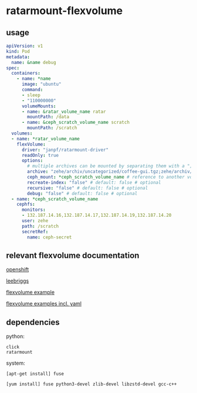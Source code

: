 # ratarmount-flexvolume

## usage

```yaml
apiVersion: v1
kind: Pod
metadata:
  name: &name debug
spec:
  containers:
    - name: *name
      image: "ubuntu"
      command:
      - sleep
      - "110000000"
      volumeMounts:
      - name: &ratar_volume_name ratar
        mountPath: /data
      - name: &ceph_scratch_volume_name scratch
        mountPath: /scratch
  volumes:
  - name: *ratar_volume_name
    flexVolume:
      driver: "janpf/ratarmount-driver"
      readOnly: true
      options:
        # multiple archives can be mounted by separating them with a ";"
        archive: "zehe/archiv/uncategorized/coffee-gui.tgz;zehe/archiv/uncategorized/coffee-gui2.tgz" # mandatory.
        ceph_mount: *ceph_scratch_volume_name # reference to another volume name from which the archive will be read
        recreate-index: "false" # default: false # optional
        recursive: "false" # default: false # optional
        debug: "false" # default: false # optional
  - name: *ceph_scratch_volume_name
    cephfs:
      monitors:
      - 132.187.14.16,132.187.14.17,132.187.14.19,132.187.14.20
      user: zehe
      path: /scratch
      secretRef:
        name: ceph-secret
```

## relevant flexvolume documentation

[openshift](https://docs.openshift.com/container-platform/3.11/install_config/persistent_storage/persistent_storage_flex_volume.html)

[leebriggs](http://leebriggs.co.uk/blog/2017/03/12/kubernetes-flexvolumes.html)

[flexvolume example](https://github.com/almonteb/k8s-flexvol-archive/blob/master/archive)

[flexvolume examples incl. yaml](https://github.com/kubernetes/community/blob/master/contributors/devel/sig-storage/flexvolume.md)

## dependencies

python:

```
click
ratarmount
```

system:

`[apt-get install] fuse`

`[yum install] fuse python3-devel zlib-devel libzstd-devel gcc-c++`
